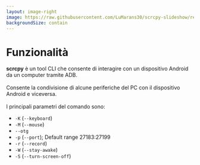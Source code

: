 ```yaml
---
layout: image-right
image: https://raw.githubusercontent.com/LuMarans30/scrcpy-slideshow/refs/heads/master/assets/scrcpy.webp
backgroundSize: contain
---
```


# Funzionalità

<strong>scrcpy</strong> è un tool CLI che consente di interagire con un dispositivo Android da un computer tramite ADB. <br /> <br />
Consente la condivisione di alcune periferiche del PC con il dispositivo Android e viceversa. <br /> <br />
I principali parametri del comando sono:
- `-K`  (`--keyboard`)
- `-M`  (`--mouse`)
- `--otg`
- `-p`  (`--port`); Default range 27183:27199
- `-r`  (`--record`)
- `-W`  (`--stay-awake`)
- `-S`  (`--turn-screen-off`)